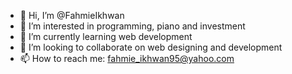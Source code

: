 - 👋 Hi, I’m @FahmieIkhwan
- 👀 I’m interested in programming, piano and investment
- 🌱 I’m currently learning web development
- 💞️ I’m looking to collaborate on web designing and development
- 📫 How to reach me: fahmie_ikhwan95@yahoo.com

<!---
FahmieIkhwan/FahmieIkhwan is a ✨ special ✨ repository because its `README.md` (this file) appears on your GitHub profile.
You can click the Preview link to take a look at your changes.
--->
